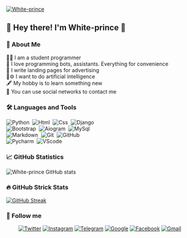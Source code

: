  [![White-prince](https://github.com/White-prince/White-prince/blob/main/assets/White-prince_0.jpg?raw=true)](https://white-prince.github.io/Homepage/)
  
 ## :wave:&nbsp;Hey there! I'm White-prince :crown:

 ### :file_folder:&nbsp;About Me
 
 :man_student:&nbsp;I am a student programmer\
 :robot:&nbsp;I love programming bots, assistants. Everything for convenience\
 :receipt:&nbsp;I write landing pages for advertising\
 :brain::gear:&nbsp;I want to do artificial intelligence\
 :fountain_pen:&nbsp;My hobby is to learn something new\
 :speech_balloon:&nbsp;You can use social networks to contact me

 ### :hammer_and_wrench:&nbsp;Languages and Tools
 
  ![Python](https://img.shields.io/badge/-Python-AFEEEE?style=for-the-badge&logo=Python)&nbsp;
  ![Html](https://img.shields.io/badge/-HTML-FF7F50?style=for-the-badge&logo=HTML5)&nbsp;
  ![Css](https://img.shields.io/badge/-CSS-7B68EE?style=for-the-badge&logo=CSS3)&nbsp;
  ![Django](https://img.shields.io/badge/-Django-2E8B57?style=for-the-badge&logo=Django)\
  ![Bootstrap](https://img.shields.io/badge/-Bootstrap-483D8B?style=for-the-badge&logo=Bootstrap)&nbsp;
  ![Aiogram](https://img.shields.io/badge/-aiogram-AFEEEE?style=for-the-badge&logo=Telegram)&nbsp;
  ![MySql](https://img.shields.io/badge/-MySql-F0E68C?style=for-the-badge&logo=MySql)\
  ![Markdown](https://img.shields.io/badge/-Markdown-C0C0C0?style=for-the-badge&logo=Markdown)&nbsp;
  ![Git](https://img.shields.io/badge/-Git-DC143C?style=for-the-badge&logo=Git)&nbsp;
  ![GitHub](https://img.shields.io/badge/-GitHub-131313?style=for-the-badge&logo=GitHub)\
  ![Pycharm](https://img.shields.io/badge/-Pycharm-3CB371?style=for-the-badge&logo=Pycharm)&nbsp;
  ![VScode](https://img.shields.io/badge/-VSCode-2A84FE?style=for-the-badge&logo=VisualStudioCode)&nbsp;

 ### :chart_with_upwards_trend:&nbsp;GitHub Statistics
 
  ![White-prince GitHub stats](https://github-readme-stats.vercel.app/api?username=White-prince&show_icons=true&theme=tokyonight)&nbsp;
  
 ### :fire:&nbsp;GitHub Strick Stats
 
  [![GitHub Streak](https://github-readme-streak-stats.herokuapp.com/?user=White-prince&theme=tokyonight)](https://git.io/streak-stats)
  
### :link:&nbsp;Follow me
 <div align="center">
 
  [![Twitter](https://img.shields.io/badge/-Twitter-131313?style=for-the-badge&logo=Twitter)](https://twitter.com/White_prince_0)
  [![Instagram](https://img.shields.io/badge/-Instagram-131313?style=for-the-badge&logo=Instagram)](https://www.instagram.com/0xe_white_prince_ex0/)
  [![Telegram](https://img.shields.io/badge/-Telegram-131313?style=for-the-badge&logo=Telegram)](https://t.me/Dark_Hub_info)
  [![Google](https://img.shields.io/badge/-Webpage-131313?style=for-the-badge&logo=Google-Chrome&logoColor=white)](https://white-prince.github.io/Homepage/)
  [![Facebook](https://img.shields.io/badge/-Facebook-131313?style=for-the-badge&logo=Facebook)](https://www.facebook.com/profile.php?id=100023988285502)
  [![Gmail](https://img.shields.io/badge/-Gmail-131313?style=for-the-badge&logo=Gmail&logoColor=white)](https://mail.google.com/mail/u/0/#inbox)
 
 </div>
